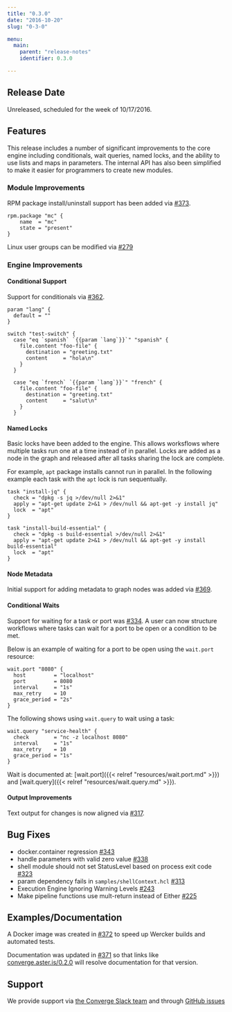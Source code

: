 ```yaml
---
title: "0.3.0"
date: "2016-10-20"
slug: "0-3-0"

menu:
  main:
    parent: "release-notes"
    identifier: 0.3.0

---
```


## Release Date

Unreleased, scheduled for the week of 10/17/2016.

## Features

This release includes a number of significant improvements to the core engine including conditionals,
wait queries, named locks, and the ability to use lists and maps in parameters. The internal API has
also been simplified to make it easier for programmers to create new modules.

### Module Improvements

RPM package install/uninstall support has been added via [\#373](https://github.com/asteris-llc/converge/pull/373).

```hcl
rpm.package "mc" {
    name  = "mc"
    state = "present"
}
```

Linux user groups can be modified via [\#279](https://github.com/asteris-llc/converge/issues/279)

### Engine Improvements

#### Conditional Support

Support for conditionals via [\#362](https://github.com/asteris-llc/converge/pull/362).

```hcl
param "lang" {
  default = ""
}

switch "test-switch" {
  case "eq `spanish` `{{param `lang`}}`" "spanish" {
    file.content "foo-file" {
      destination = "greeting.txt"
      content     = "hola\n"
    }
  }

  case "eq `french` `{{param `lang`}}`" "french" {
    file.content "foo-file" {
      destination = "greeting.txt"
      content     = "salut\n"
    }
  }

```

#### Named Locks

Basic locks have been added to the engine. This allows worksflows where multiple tasks run
one at a time instead of in parallel. Locks are added as a node in the graph and released
after all tasks sharing the lock are complete.

For example, `apt` package installs cannot run in parallel. In the following example
each task with the `apt` lock is run sequentually.

```hcl
task "install-jq" {
  check = "dpkg -s jq >/dev/null 2>&1"
  apply = "apt-get update 2>&1 > /dev/null && apt-get -y install jq"
  lock  = "apt"
}

task "install-build-essential" {
  check = "dpkg -s build-essential >/dev/null 2>&1"
  apply = "apt-get update 2>&1 > /dev/null && apt-get -y install build-essential"
  lock  = "apt"
}
```

#### Node Metadata

Initial support for adding metadata to graph nodes was added via [\#369](https://github.com/asteris-llc/converge/pull/369). 

#### Conditional Waits

Support for waiting for a task or port was [\#334](https://github.com/asteris-llc/converge/pull/334). A user
can now structure workflows where tasks can wait for a port to be open or a condition to be met.

Below is an example of waiting for a port to be open using the `wait.port` resource:

```hcl
wait.port "8080" {
  host         = "localhost"
  port         = 8080
  interval     = "1s"
  max_retry    = 10
  grace_period = "2s"
}
```

The following shows using `wait.query` to wait using a task:

```hcl
wait.query "service-health" {
  check        = "nc -z localhost 8080"
  interval     = "1s"
  max_retry    = 10
  grace_period = "1s"
}
```

Wait is documented at: [wait.port]({{< relref "resources/wait.port.md" >}}) and [wait.query]({{< relref "resources/wait.query.md" >}}).

#### Output Improvements

Text output for changes is now aligned via [\#317](https://github.com/asteris-llc/converge/pull/317).

## Bug Fixes

- docker.container regression [\#343](https://github.com/asteris-llc/converge/issues/343)
- handle parameters with valid zero value [\#338](https://github.com/asteris-llc/converge/issues/338)
- shell module should not set StatusLevel based on process exit code [\#323](https://github.com/asteris-llc/converge/issues/323)
- param dependency fails in `samples/shellContext.hcl` [\#313](https://github.com/asteris-llc/converge/issues/313)
- Execution Engine Ignoring Warning Levels [\#243](https://github.com/asteris-llc/converge/issues/243)
- Make pipeline functions use mult-return instead of Either [\#225](https://github.com/asteris-llc/converge/issues/225)

## Examples/Documentation

A Docker image was created in [\#372](https://github.com/asteris-llc/converge/pull/372) to speed up Wercker builds and automated tests.

Documentation was updated in [\#371](https://github.com/asteris-llc/converge/pull/371) so that links like
[converge.aster.is/0.2.0](https://converge.aster.is/0.2.0) will resolve documentation for that version.

## Support

We provide support via [the Converge Slack team](http://converge-slack.aster.is/) and through [GitHub issues](https://github.com/asteris-llc/converge/issues)
